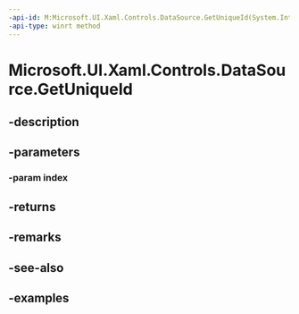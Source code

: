 ```yaml
---
-api-id: M:Microsoft.UI.Xaml.Controls.DataSource.GetUniqueId(System.Int32)
-api-type: winrt method
---
```


<!-- Method syntax.
public string DataSource.GetUniqueId(Int32 index)
-->

# Microsoft.UI.Xaml.Controls.DataSource.GetUniqueId

## -description

## -parameters
### -param index

## -returns

## -remarks

## -see-also

## -examples

